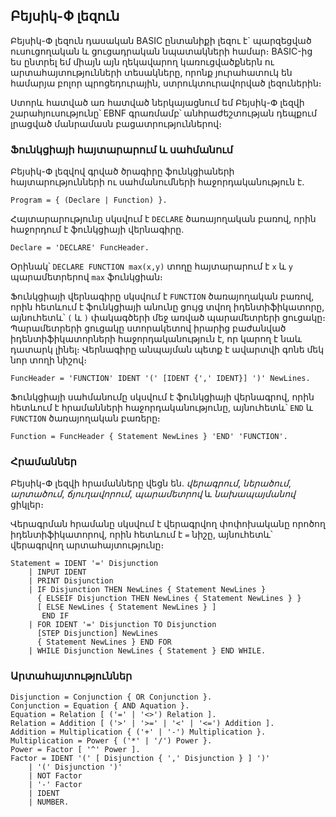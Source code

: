 ## Բեյսիկ-Փ լեզուն

Բեյսիկ-Փ լեզուն դասական BASIC ընտանիքի լեզու է` պարզեցված ուսուցողական և 
ցուցադրական նպատակների համար։ BASIC-ից ես ընտրել եմ միայն այն ղեկավարող 
կառուցվածքներն ու արտահայտությունների տեսակները, որոնք յուրահատուկ են 
համարյա բոլոր պրոցեդուրային, ստրուկտուրավորված լեզուներին։ 

Ստորև հատված առ հատված ներկայացնում եմ Բեյսիկ-Փ լեզվի շարահյուսությունը՝ 
EBNF գրառմամբ՝ անհրաժեշտության դեպքում լրացված մանրամասն բացատրություններով։ 

### Ֆունկցիայի հայտարարում և սահմանում

Բեյսիկ-Փ լեզվով գրված ծրագիրը ֆունկցիաների հայտարությունների ու սահմանումների 
հաջորդականություն է.

````
Program = { (Declare | Function) }.
````

Հայտարարությունը սկսվում է `DECLARE` ծառայողական բառով, որին հաջորդում է 
ֆունկցիայի վերնագիրը.

````
Declare = 'DECLARE' FuncHeader.
````

Օրինակ՝ `DECLARE FUNCTION max(x,y)` տողը հայտարարում է `x` և `y` պարամետրերով
`max` ֆունկցիան։

Ֆունկցիայի վերնագիրը սկսվում է `FUNCTION` ծառայողական բառով, որին հետևում է 
ֆունկցիայի անունը ցույց տվող իդենտիֆիկատորը, այնուհետև՝ `(` և `)` փակագծերի 
մեջ առված պարամետրերի ցուցակը։ Պարամետրերի ցուցակը ստորակետով իրարից 
բաժանված իդենտիֆիկատորների հաջորդականություն է, որ կարող է նաև դատարկ լինել։
Վերնագիրը անպայման պետք է ավարտվի գոնե մեկ նոր տողի նիշով։

````
FuncHeader = 'FUNCTION' IDENT '(' [IDENT {',' IDENT}] ')' NewLines.
````

Ֆունկցիայի սահմանումը սկսվում է ֆունկցիայի վերնագրով, որին հետևում է հրամանների 
հաջորդականությունը, այնուհետև՝ `END` և `FUNCTION` ծառայողական բառերը։

````
Function = FuncHeader { Statement NewLines } 'END' 'FUNCTION'.
````

### Հրամաններ 

Բեյսիկ-Փ լեզվի հրամանները վեցն են. _վերագրում_, _ներածում_, _արտածում_, 
_ճյուղավորում_, _պարամետրով_ և _նախապայմանով_ ցիկլեր։ 

Վերագրման հրամանը սկսվում է վերագրվող փոփոխականը որոծող իդենտիֆիկատորով,
որին հետևում է `=` նիշը, այնուհետև՝ վերագրվող արտահայտությունը։ 

````
Statement = IDENT '=' Disjunction
    | INPUT IDENT
    | PRINT Disjunction
    | IF Disjunction THEN NewLines { Statement NewLines }
      { ELSEIF Disjunction THEN NewLines { Statement NewLines } }
      [ ELSE NewLines { Statement NewLines } ]
       END IF
    | FOR IDENT '=' Disjunction TO Disjunction 
      [STEP Disjunction] NewLines
      { Statement NewLines } END FOR
    | WHILE Disjunction NewLines { Statement } END WHILE.
````

### Արտահայտություններ

````
Disjunction = Conjunction { OR Conjunction }.
Conjunction = Equation { AND Aquation }.
Equation = Relation [ ('=' | '<>') Relation ].
Relation = Addition [ ('>' | '>=' | '<' | '<=') Addition ].
Addition = Multiplication { ('+' | '-') Multiplication }.
Multiplication = Power { ('*' | '/') Power }.
Power = Factor [ '^' Power ].
Factor = IDENT '(' [ Disjunction { ',' Disjunction } ] ')' 
    | '(' Disjunction ')'
    | NOT Factor
    | '-' Factor
    | IDENT
    | NUMBER.
````
